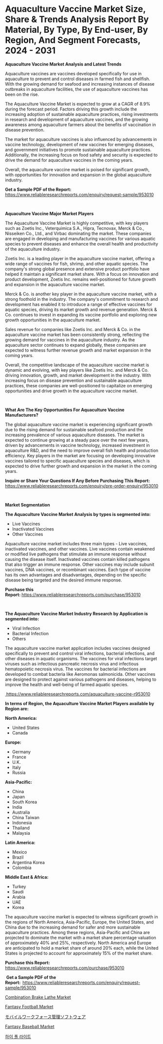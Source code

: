 <p><h1>Aquaculture Vaccine Market Size, Share & Trends Analysis Report By Material, By Type, By End-user, By Region, And Segment Forecasts, 2024 - 2031</h1></p><p><strong>Aquaculture Vaccine Market Analysis and Latest Trends</strong></p>
<p><p>Aquaculture vaccines are vaccines developed specifically for use in aquaculture to prevent and control diseases in farmed fish and shellfish. With the growing demand for seafood and increasing instances of disease outbreaks in aquaculture facilities, the use of aquaculture vaccines has been on the rise.</p><p>The Aquaculture Vaccine Market is expected to grow at a CAGR of 8.9% during the forecast period. Factors driving this growth include the increasing adoption of sustainable aquaculture practices, rising investments in research and development of aquaculture vaccines, and the growing awareness among aquaculture farmers about the benefits of vaccination in disease prevention.</p><p>The market for aquaculture vaccines is also influenced by advancements in vaccine technology, development of new vaccines for emerging diseases, and government initiatives to promote sustainable aquaculture practices. Additionally, the increasing focus on food safety and security is expected to drive the demand for aquaculture vaccines in the coming years.</p><p>Overall, the aquaculture vaccine market is poised for significant growth, with opportunities for innovation and expansion in the global aquaculture industry.</p></p>
<p><strong>Get a Sample PDF of the Report:&nbsp;</strong> <a href="https://www.reliableresearchreports.com/enquiry/request-sample/953010">https://www.reliableresearchreports.com/enquiry/request-sample/953010</a></p>
<p>&nbsp;</p>
<p><strong>Aquaculture Vaccine Major Market Players</strong></p>
<p><p>The Aquaculture Vaccine Market is highly competitive, with key players such as Zoetis Inc., Veterquimica S.A., Hipra, Tecnovax, Merck & Co., Nisseiken Co., Ltd., and Virbac dominating the market. These companies are engaged in developing and manufacturing vaccines for various aquatic species to prevent diseases and enhance the overall health and productivity of the aquaculture industry.</p><p>Zoetis Inc. is a leading player in the aquaculture vaccine market, offering a wide range of vaccines for fish, shrimp, and other aquatic species. The company's strong global presence and extensive product portfolio have helped it maintain a significant market share. With a focus on innovation and product development, Zoetis Inc. remains well-positioned for future growth and expansion in the aquaculture vaccine market.</p><p>Merck & Co. is another key player in the aquaculture vaccine market, with a strong foothold in the industry. The company's commitment to research and development has enabled it to introduce a range of effective vaccines for aquatic species, driving its market growth and revenue generation. Merck & Co. continues to invest in expanding its vaccine portfolio and exploring new growth opportunities in the aquaculture market.</p><p>Sales revenue for companies like Zoetis Inc. and Merck & Co. in the aquaculture vaccine market has been consistently strong, reflecting the growing demand for vaccines in the aquaculture industry. As the aquaculture sector continues to expand globally, these companies are expected to witness further revenue growth and market expansion in the coming years.</p><p>Overall, the competitive landscape of the aquaculture vaccine market is dynamic and evolving, with key players like Zoetis Inc. and Merck & Co. driving innovation, growth, and market development in the industry. With increasing focus on disease prevention and sustainable aquaculture practices, these companies are well-positioned to capitalize on emerging opportunities and drive growth in the aquaculture vaccine market.</p></p>
<p>&nbsp;</p>
<p><strong>What Are The Key Opportunities For Aquaculture Vaccine Manufacturers?</strong></p>
<p><p>The global aquaculture vaccine market is experiencing significant growth due to the rising demand for sustainable seafood production and the increasing prevalence of various aquaculture diseases. The market is expected to continue growing at a steady pace over the next few years, driven by advancements in vaccine technology, increased investment in aquaculture R&D, and the need to improve overall fish health and production efficiency. Key players in the market are focusing on developing innovative vaccines tailored to specific aquaculture species and diseases, which is expected to drive further growth and expansion in the market in the coming years.</p></p>
<p><strong>Inquire or Share Your Questions If Any Before Purchasing This Report:</strong> <a href="https://www.reliableresearchreports.com/enquiry/pre-order-enquiry/953010">https://www.reliableresearchreports.com/enquiry/pre-order-enquiry/953010</a></p>
<p>&nbsp;</p>
<p><strong>Market Segmentation</strong></p>
<p><strong>The Aquaculture Vaccine Market Analysis by types is segmented into:</strong></p>
<p><ul><li>Live Vaccines</li><li>Inactivated Vaccines</li><li>Other Vaccines</li></ul></p>
<p><p>Aquaculture vaccine market includes three main types - Live vaccines, inactivated vaccines, and other vaccines. Live vaccines contain weakened or modified live pathogens that stimulate an immune response without causing the disease itself. Inactivated vaccines contain killed pathogens that also trigger an immune response. Other vaccines may include subunit vaccines, DNA vaccines, or recombinant vaccines. Each type of vaccine has its own advantages and disadvantages, depending on the specific disease being targeted and the desired immune response.</p></p>
<p><strong>Purchase this Report:&nbsp;</strong><a href="https://www.reliableresearchreports.com/purchase/953010">https://www.reliableresearchreports.com/purchase/953010</a></p>
<p>&nbsp;</p>
<p><strong>The Aquaculture Vaccine Market Industry Research by Application is segmented into:</strong></p>
<p><ul><li>Viral Infection</li><li>Bacterial Infection</li><li>Others</li></ul></p>
<p><p>The aquaculture vaccine market application includes vaccines designed specifically to prevent and control viral infections, bacterial infections, and other diseases in aquatic organisms. The vaccines for viral infections target viruses such as infectious pancreatic necrosis virus and infectious hematopoietic necrosis virus. The vaccines for bacterial infections are developed to combat bacteria like Aeromonas salmonicida. Other vaccines are designed to protect against various pathogens and diseases, helping to improve the health and well-being of farmed aquatic species.</p></p>
<p><a href="https://www.reliableresearchreports.com/aquaculture-vaccine-r953010">&nbsp;https://www.reliableresearchreports.com/aquaculture-vaccine-r953010</a></p>
<p><strong>In terms of Region, the Aquaculture Vaccine Market Players available by Region are:</strong></p>
<p>
    <p> <strong> North America: </strong>
        <ul>
            <li>United States</li>
            <li>Canada</li>
        </ul>
        </p> 
    <p> <strong> Europe: </strong>
        <ul>
            <li>Germany</li>
            <li>France</li>
            <li>U.K.</li>
            <li>Italy</li>
            <li>Russia</li>
        </ul>
        </p> 
    <p> <strong> Asia-Pacific: </strong>
        <ul>
            <li>China</li>
            <li>Japan</li>
            <li>South Korea</li>
            <li>India</li>
            <li>Australia</li>
            <li>China Taiwan</li>
            <li>Indonesia</li>
            <li>Thailand</li>
            <li>Malaysia</li>
        </ul>
        </p> 
    <p> <strong> Latin America: </strong>
        <ul>
            <li>Mexico</li>
            <li>Brazil</li>
            <li>Argentina Korea</li>
            <li>Colombia</li>
        </ul>
        </p> 
    <p> <strong> Middle East & Africa: </strong>
        <ul>
            <li>Turkey</li>
            <li>Saudi</li>
            <li>Arabia</li>
            <li>UAE</li>
            <li>Korea</li>
        </ul>
    </p>
    </p>
<p><p>The aquaculture vaccine market is expected to witness significant growth in the regions of North America, Asia-Pacific, Europe, the United States, and China due to the increasing demand for safer and more sustainable aquaculture practices. Among these regions, Asia-Pacific and China are projected to dominate the market with a market share percentage valuation of approximately 40% and 25%, respectively. North America and Europe are anticipated to hold a market share of around 20% each, while the United States is projected to account for approximately 15% of the market share.</p></p>
<p><strong>Purchase this Report: </strong><a href="https://www.reliableresearchreports.com/purchase/953010">https://www.reliableresearchreports.com/purchase/953010</a></p>
<p>&nbsp;<strong>Get a Sample PDF of the Report:&nbsp;&nbsp;</strong><a href="https://www.reliableresearchreports.com/enquiry/request-sample/953010">https://www.reliableresearchreports.com/enquiry/request-sample/953010</a></p>
<p><strong></strong></p>
<p><p><a href="https://www.linkedin.com/pulse/combination-brake-lathe-market-competitive-analysis-trends-forecast-vziie">Combination Brake Lathe Market</a></p><p><a href="https://github.com/mancsybtousav/Market-Research-Report-List-2/blob/main/fantasy-football-market.md">Fantasy Football Market</a></p><p><a href="https://github.com/decker5351/Market-Research-Report-List-1/blob/main/871358653875.md">モバイルワークフォース管理ソフトウェア</a></p><p><a href="https://github.com/maudAbbott7/Market-Research-Report-List-1/blob/main/fantasy-baseball-market.md">Fantasy Baseball Market</a></p><p><a href="https://github.com/GabrielBlanda5656/Market-Research-Report-List-1/blob/main/407779350090.md">하이 폴 라이트</a></p></p>